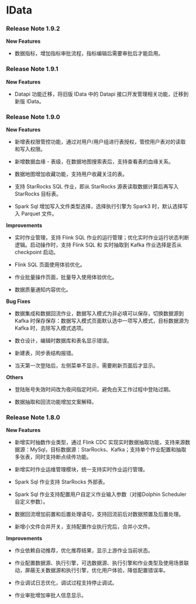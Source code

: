 # IData

### Release Note 1.9.2

**New Features**

- 数据指标，增加指标审批流程，指标编辑后需要审批后才能启用。



### Release Note 1.9.1

**New Features**

- Datapi 功能迁移，将旧版 IData 中的 Datapi 接口开发管理相关功能，迁移到新版 IData。



### Release Note 1.9.0

**New Features**

- 新增表权限管控功能，通过对用户/用户组进行表授权，管控用户表对的读取和写入权限。

- 新增数据血缘 - 表级，在数据地图搜索表后，支持查看表的血缘关系。

- 数据地图增加收藏功能，支持用户收藏关注的表。

- 支持 StarRocks SQL 作业，即从 StarRocks 源表读取数据计算后再写入 StarRocks 目标表。

- Spark Sql 增加写入文件类型选择，选择执行引擎为 Spark3 时，默认选择写入 Parquet 文件。

**Improvements**

- 实时作业管理，支持 Flink SQL 作业的运行管理；优化实时作业运行状态判断逻辑。启动操作时，支持 Flink SQL 和 实时抽取到 Kafka 作业选择是否从 checkpoint 启动。

- Flink SQL 页面使用体验优化。

- 作业批量操作页面，批量导入使用体验优化。

- 数据质量通知内容优化。

**Bug Fixes**    

- 数据集成和数据回流作业，数据写入模式为非必填可以保存，切换数据源到 Kafka 时保存保存：数据写入模式页面默认选中一项写入模式，目标数据源为 Kafka 时，去除写入模式选项。

- 数仓设计，编辑时数据库和表名显示错误。

- 新建表，同步表结构报错。

- 当天第一次登陆后，左侧菜单不显示，需要刷新页面后才显示。

**Others**

- 登陆账号失效时间改为夜间指定时间，避免白天工作过程中登陆过期。

- 数据抽取和回流功能增加文案解释。



### Release Note 1.8.0

**New Features**

- 新增实时抽数作业类型，通过 Flink CDC 实现实时数据抽取功能，支持来源数据源：MySql，目标数据源：StarRocks、Kafka；支持单个作业配置和抽取多张表，同时支持断点续传功能。

- 新增实时作业运维管理模块，统一支持实时作业运行管理。

- Spark Sql 作业支持 StarRocks 外部表。

- Spark Sql 作业支持配置用户自定义作业输入参数（对接Dolphin Scheduler自定义参数）。

- 数据回流增加前置和后置处理语句，支持回流前后对数据预置及后置处理。

- 新增小文件合并开关，支持配置作业执行完后，合并小文件。

**Improvements**

- 作业依赖自动推荐，优化推荐结果，显示上游作业当前状态。

- 作业配置数据源、执行引擎，可选数据源、执行引擎和作业类型及使用场景联动，屏蔽无关数据源和执行引擎，优化用户体验，降低配置错误率。

- 作业调试日志优化，调试过程支持停止调试。

- 作业审批增加审批人信息显示。
